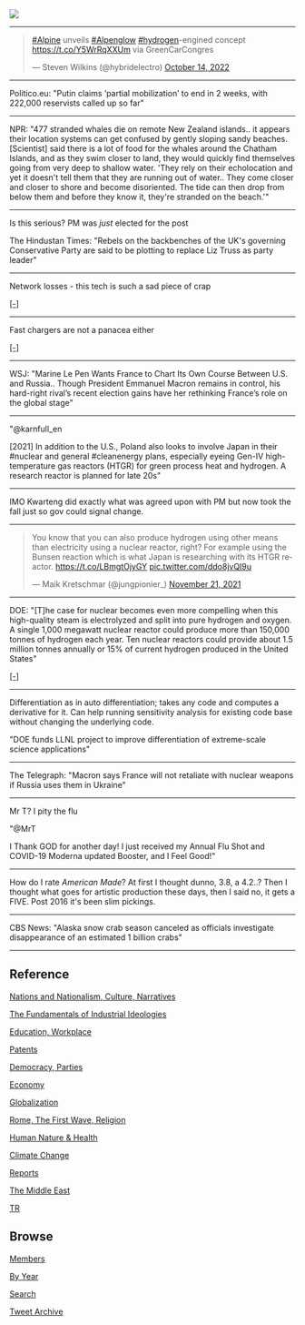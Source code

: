 <img src="https://drive.google.com/uc?export=view&id=1B2wf9R7AMH1d7Vw6e2mucLbIQ5NSjir7"/>

---

<blockquote class="twitter-tweet"><p lang="en" dir="ltr"><a href="https://twitter.com/hashtag/Alpine?src=hash&amp;ref_src=twsrc%5Etfw">#Alpine</a> unveils <a href="https://twitter.com/hashtag/Alpenglow?src=hash&amp;ref_src=twsrc%5Etfw">#Alpenglow</a> <a href="https://twitter.com/hashtag/hydrogen?src=hash&amp;ref_src=twsrc%5Etfw">#hydrogen</a>-engined concept <a href="https://t.co/Y5WrRqXXUm">https://t.co/Y5WrRqXXUm</a> via GreenCarCongres</p>&mdash; Steven Wilkins (@hybridelectro) <a href="https://twitter.com/hybridelectro/status/1580854207749718016?ref_src=twsrc%5Etfw">October 14, 2022</a></blockquote> <script async src="https://platform.twitter.com/widgets.js" charset="utf-8"></script>

---

Politico.eu: "Putin claims ‘partial mobilization’ to end in 2 weeks,
with 222,000 reservists called up so far"

---

NPR: "477 stranded whales die on remote New Zealand islands.. it
appears their location systems can get confused by gently sloping
sandy beaches. [Scientist] said there is a lot of food for the whales
around the Chatham Islands, and as they swim closer to land, they
would quickly find themselves going from very deep to shallow water.
'They rely on their echolocation and yet it doesn't tell them that
they are running out of water.. They come closer and closer to shore
and become disoriented. The tide can then drop from below them and
before they know it, they're stranded on the beach.'"

---

Is this serious? PM was *just* elected for the post

The Hindustan Times: "Rebels on the backbenches of the UK's governing
Conservative Party are said to be plotting to replace Liz Truss as
party leader"

---

Network losses - this tech is such a sad piece of crap

[[-]](2022/10/grid-fuse.html#losses)

---

Fast chargers are not a panacea either

[[-]](2022/10/grid-fuse.html#fastcharger)

---

WSJ: "Marine Le Pen Wants France to Chart Its Own Course Between
U.S. and Russia.. Though President Emmanuel Macron remains in control,
his hard-right rival’s recent election gains have her rethinking
France’s role on the global stage"

---

"@karnfull_en

[2021] In addition to the U.S., Poland also looks to involve Japan in
their \#nuclear and general #cleanenergy plans, especially eyeing
Gen-IV high-temperature gas reactors (HTGR) for green process heat and
hydrogen. A research reactor is planned for late 20s"

---

IMO Kwarteng did exactly what was agreed upon with PM but now took the
fall just so gov could signal change.

---

<blockquote class="twitter-tweet" data-conversation="none"><p lang="en" dir="ltr">You know that you can also produce hydrogen using other means than electricity using a nuclear reactor, right? For example using the Bunsen reaction which is what Japan is researching with its HTGR reactor. <a href="https://t.co/LBmgtOjyGY">https://t.co/LBmgtOjyGY</a> <a href="https://t.co/ddo8jvQI9u">pic.twitter.com/ddo8jvQI9u</a></p>&mdash; Maik Kretschmar (@jungpionier_) <a href="https://twitter.com/jungpionier_/status/1462391048534167556?ref_src=twsrc%5Etfw">November 21, 2021</a></blockquote> <script async src="https://platform.twitter.com/widgets.js" charset="utf-8"></script>

---

DOE: "[T]he case for nuclear becomes even more compelling when this
high-quality steam is electrolyzed and split into pure hydrogen and
oxygen. A single 1,000 megawatt nuclear reactor could produce more
than 150,000 tonnes of hydrogen each year. Ten nuclear reactors could
provide about 1.5 million tonnes annually or 15% of current hydrogen
produced in the United States"

[[-]](https://www.energy.gov/ne/articles/could-hydrogen-open-new-markets-nuclear)

---

Differentiation as in auto differentiation; takes any code and
computes a derivative for it. Can help running sensitivity analysis
for existing code base without changing the underlying code.

"DOE funds LLNL project to improve differentiation of extreme-scale
science applications"

---

The Telegraph: "Macron says France will not retaliate with nuclear
weapons if Russia uses them in Ukraine"

---

Mr T? I pity the flu

"@MrT

I Thank GOD for another day! I just received my Annual Flu Shot and
COVID-19 Moderna updated Booster, and I Feel Good!"

---

How do I rate *American Made*? At first I thought dunno, 3.8, a 4.2..?
Then I thought what goes for artistic production these days, then I
said no, it gets a FIVE. Post 2016 it's been slim pickings.

---

CBS News: "Alaska snow crab season canceled as officials investigate
disappearance of an estimated 1 billion crabs"

---

## Reference

[Nations and Nationalism, Culture, Narratives](2013/02/nations-and-nationalism.html)

[The Fundamentals of Industrial Ideologies](2011/04/fundamentals-of-industrial-ideologies.html)

[Education, Workplace](2017/09/education-workplace.html)

[Patents](2018/09/patents.html)

[Democracy, Parties](2016/11/democracy.html)

[Economy](2018/05/economy.html)

[Globalization](2018/09/globalization.html)

[Rome, The First Wave, Religion](2017/12/rome.html)

[Human Nature & Health](2020/07/human-nature.html)

[Climate Change](2018/12/climate.html)

[Reports](2019/05/reports.html)

[The Middle East](2019/07/middleeast.html)

[TR](../tr)

## Browse

[Members](2022/08/members.html)

[By Year](years.html)

[Search](search.html)

[Tweet Archive](tweets/index.html)


